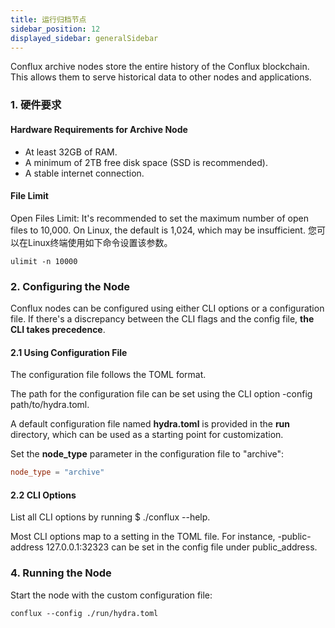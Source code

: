 ```yaml
---
title: 运行归档节点
sidebar_position: 12
displayed_sidebar: generalSidebar
---
```


Conflux archive nodes store the entire history of the Conflux blockchain. This allows them to serve historical data to other nodes and applications.

### 1. 硬件要求

#### Hardware Requirements for Archive Node

* At least 32GB of RAM.
* A minimum of 2TB free disk space (SSD is recommended).
* A stable internet connection.

#### File Limit

Open Files Limit: It's recommended to set the maximum number of open files to 10,000. On Linux, the default is 1,024, which may be insufficient. 您可以在Linux终端使用如下命令设置该参数。

```shell
ulimit -n 10000 
```

### 2. Configuring the Node

Conflux nodes can be configured using either CLI options or a configuration file. If there's a discrepancy between the CLI flags and the config file, **the CLI takes precedence**.

#### 2.1 Using Configuration File

The configuration file follows the TOML format.

The path for the configuration file can be set using the CLI option -config path/to/hydra.toml.

A default configuration file named **hydra.toml** is provided in the **run** directory, which can be used as a starting point for customization.

Set the **node_type** parameter in the configuration file to "archive":

```toml
node_type = "archive" 
```

#### 2.2 CLI Options

List all CLI options by running $ ./conflux --help.

Most CLI options map to a setting in the TOML file. For instance, -public-address 127.0.0.1:32323 can be set in the config file under public_address.

### 4. Running the Node

Start the node with the custom configuration file:

```shell
conflux --config ./run/hydra.toml 
```
